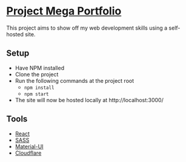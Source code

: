 # [Project Mega Portfolio](https://mega-portfolio.pages.dev/)

This project aims to show off my web development skills using a self-hosted site.

## Setup

* Have NPM installed
* Clone the project
* Run the following commands at the project root
  * `npm install`
  * `npm start`
* The site will now be hosted locally at http://localhost:3000/

## Tools

* [React](https://reactjs.org/)
* [SASS](https://sass-lang.com/)
* [Material-UI](https://material-ui.com/)
* [Cloudflare](https://www.cloudflare.com/)
